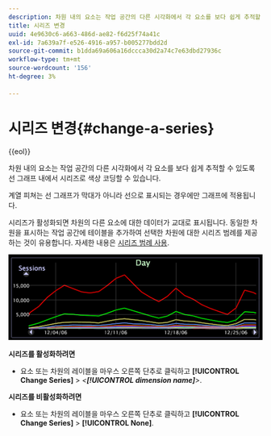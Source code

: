 ```yaml
---
description: 차원 내의 요소는 작업 공간의 다른 시각화에서 각 요소를 보다 쉽게 추적할 수 있도록 선 그래프 내에서 시리즈로 색상 코딩할 수 있습니다.
title: 시리즈 변경
uuid: 4e9630c6-a663-486d-ae82-f6d25f74a41c
exl-id: 7a639a7f-e526-4916-a957-b005277bdd2d
source-git-commit: b1dda69a606a16dccca30d2a74c7e63dbd27936c
workflow-type: tm+mt
source-wordcount: '156'
ht-degree: 3%

---
```


# 시리즈 변경{#change-a-series}

{{eol}}

차원 내의 요소는 작업 공간의 다른 시각화에서 각 요소를 보다 쉽게 추적할 수 있도록 선 그래프 내에서 시리즈로 색상 코딩할 수 있습니다.

계열 피쳐는 선 그래프가 막대가 아니라 선으로 표시되는 경우에만 그래프에 적용됩니다.

시리즈가 활성화되면 차원의 다른 요소에 대한 데이터가 교대로 표시됩니다. 동일한 차원을 표시하는 작업 공간에 테이블을 추가하여 선택한 차원에 대한 시리즈 범례를 제공하는 것이 유용합니다. 자세한 내용은 [시리즈 범례 사용](../../../../home/c-get-started/c-analysis-vis/c-tables/c-srs-leg.md#concept-c48042a705524bc4b63cd6f24874cc12).

![](assets/vis_LineGraph_Series.png)

**시리즈를 활성화하려면**

* 요소 또는 차원의 레이블을 마우스 오른쪽 단추로 클릭하고 **[!UICONTROL Change Series]** > *&lt;**[!UICONTROL dimension name]**>*.

**시리즈를 비활성화하려면**

* 요소 또는 차원의 레이블을 마우스 오른쪽 단추로 클릭하고 **[!UICONTROL Change Series]** > **[!UICONTROL None]**.
